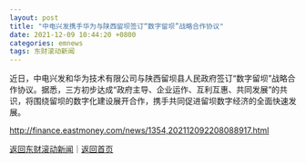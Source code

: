 ```yaml
---
layout: post
title: "中电兴发携手华为与陕西留坝签订“数字留坝”战略合作协议"
date: 2021-12-09 10:44:20 +0800
categories: emnews
tags: 东财滚动新闻
---
```


近日，中电兴发和华为技术有限公司与陕西留坝县人民政府签订“数字留坝”战略合作协议。据悉，三方初步达成“政府主导、企业运作、互利互惠、共同发展”的共识，将围绕留坝的数字化建设展开合作，携手共同促进留坝数字经济的全面快速发展。

<http://finance.eastmoney.com/news/1354,202112092208088917.html>

[返回东财滚动新闻](//finews.withounder.com/emnews/)｜[返回首页](//finews.withounder.com/)